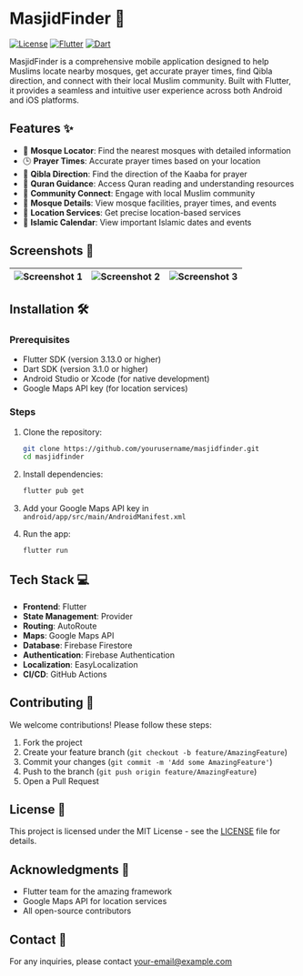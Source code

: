 # MasjidFinder 🕌

[![License](https://img.shields.io/badge/license-MIT-blue.svg)](LICENSE)
[![Flutter](https://img.shields.io/badge/Flutter-3.13.0-blue.svg)](https://flutter.dev)
[![Dart](https://img.shields.io/badge/Dart-3.1.0-blue.svg)](https://dart.dev)

MasjidFinder is a comprehensive mobile application designed to help Muslims locate nearby mosques, get accurate prayer times, find Qibla direction, and connect with their local Muslim community. Built with Flutter, it provides a seamless and intuitive user experience across both Android and iOS platforms.

## Features ✨

- 🕋 **Mosque Locator**: Find the nearest mosques with detailed information
- 🕒 **Prayer Times**: Accurate prayer times based on your location
- 🧭 **Qibla Direction**: Find the direction of the Kaaba for prayer
- 📖 **Quran Guidance**: Access Quran reading and understanding resources
- 🤝 **Community Connect**: Engage with local Muslim community
- 🕌 **Mosque Details**: View mosque facilities, prayer times, and events
- 📍 **Location Services**: Get precise location-based services
- 🌙 **Islamic Calendar**: View important Islamic dates and events

## Screenshots 📸

| ![Screenshot 1](screenshots/1.png) | ![Screenshot 2](screenshots/2.png) | ![Screenshot 3](screenshots/3.png) |
|-------------------------------------|-------------------------------------|-------------------------------------|

## Installation 🛠️

### Prerequisites

- Flutter SDK (version 3.13.0 or higher)
- Dart SDK (version 3.1.0 or higher)
- Android Studio or Xcode (for native development)
- Google Maps API key (for location services)

### Steps

1. Clone the repository:
   ```bash
   git clone https://github.com/yourusername/masjidfinder.git
   cd masjidfinder
   ```

2. Install dependencies:
   ```bash
   flutter pub get
   ```

3. Add your Google Maps API key in `android/app/src/main/AndroidManifest.xml`

4. Run the app:
   ```bash
   flutter run
   ```

## Tech Stack 💻

- **Frontend**: Flutter
- **State Management**: Provider
- **Routing**: AutoRoute
- **Maps**: Google Maps API
- **Database**: Firebase Firestore
- **Authentication**: Firebase Authentication
- **Localization**: EasyLocalization
- **CI/CD**: GitHub Actions

## Contributing 🤝

We welcome contributions! Please follow these steps:

1. Fork the project
2. Create your feature branch (`git checkout -b feature/AmazingFeature`)
3. Commit your changes (`git commit -m 'Add some AmazingFeature'`)
4. Push to the branch (`git push origin feature/AmazingFeature`)
5. Open a Pull Request

## License 📄

This project is licensed under the MIT License - see the [LICENSE](LICENSE) file for details.

## Acknowledgments 🙏

- Flutter team for the amazing framework
- Google Maps API for location services
- All open-source contributors

## Contact 📧

For any inquiries, please contact [your-email@example.com](mailto:your-email@example.com)
